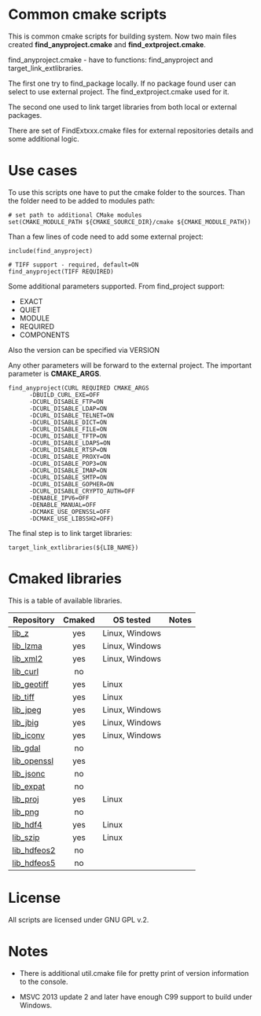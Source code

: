 # Common cmake scripts
This is common cmake scripts for building system. 
Now two main files created **find_anyproject.cmake** and **find_extproject.cmake**.

find_anyproject.cmake - have to functions: find_anyproject and target_link_extlibraries. 

The first one try to find_package locally. If no package found user can select to use external project. The find_extproject.cmake used for it.

The second one used to link target libraries from both local or external packages. 

There are set of FindExtxxx.cmake files for external repositories details and some additional logic.

# Use cases

To use this scripts one have to put the cmake folder to the sources.
Than the folder need to be added to modules path:
```
# set path to additional CMake modules
set(CMAKE_MODULE_PATH ${CMAKE_SOURCE_DIR}/cmake ${CMAKE_MODULE_PATH})
```

Than a few lines of code need to add some external project:

```
include(find_anyproject)

# TIFF support - required, default=ON
find_anyproject(TIFF REQUIRED)
```

Some additional parameters supported. From find_project support:
* EXACT
* QUIET
* MODULE
* REQUIRED
* COMPONENTS

Also the version can be specified via VERSION <version>

Any other parameters will be forward to the external project. The important parameter is **CMAKE_ARGS**.

```
find_anyproject(CURL REQUIRED CMAKE_ARGS
      -DBUILD_CURL_EXE=OFF
      -DCURL_DISABLE_FTP=ON
      -DCURL_DISABLE_LDAP=ON
      -DCURL_DISABLE_TELNET=ON
      -DCURL_DISABLE_DICT=ON
      -DCURL_DISABLE_FILE=ON
      -DCURL_DISABLE_TFTP=ON
      -DCURL_DISABLE_LDAPS=ON
      -DCURL_DISABLE_RTSP=ON
      -DCURL_DISABLE_PROXY=ON
      -DCURL_DISABLE_POP3=ON
      -DCURL_DISABLE_IMAP=ON
      -DCURL_DISABLE_SMTP=ON
      -DCURL_DISABLE_GOPHER=ON
      -DCURL_DISABLE_CRYPTO_AUTH=OFF
      -DENABLE_IPV6=OFF
      -DENABLE_MANUAL=OFF
      -DCMAKE_USE_OPENSSL=OFF
      -DCMAKE_USE_LIBSSH2=OFF)
```      

The final step is to link target libraries:

```
target_link_extlibraries(${LIB_NAME}) 
```

# Cmaked libraries

This is a table of available libraries.

| Repository | Cmaked  | OS tested | Notes |
|---|:-:|---|---|
| [lib_z](https://github.com/nextgis-extra/lib_z)  | yes | Linux, Windows  |   |
| [lib_lzma](https://github.com/nextgis-extra/lib_lzma) | yes   | Linux, Windows |  |
| [lib_xml2](https://github.com/nextgis-extra/lib_xml2) | yes   | Linux, Windows |  |
| [lib_curl](https://github.com/nextgis-extra/lib_curl) | no   | |  |
| [lib_geotiff](https://github.com/nextgis-extra/lib_geotiff) | yes   | Linux |  |
| [lib_tiff](https://github.com/nextgis-extra/lib_tiff) | yes   | Linux |  |
| [lib_jpeg](https://github.com/nextgis-extra/lib_jpeg) | yes   | Linux, Windows |  |
| [lib_jbig](https://github.com/nextgis-extra/lib_jbig) | yes   | Linux, Windows |  |
| [lib_iconv](https://github.com/nextgis-extra/lib_iconv) | yes   | Linux, Windows |  |
| [lib_gdal](https://github.com/nextgis-extra/lib_gdal) | no   | |  |
| [lib_openssl](https://github.com/nextgis-extra/lib_openssl) | yes   | |  |
| [lib_jsonc](https://github.com/nextgis-extra/lib_jsonc) | no   | |  |
| [lib_expat](https://github.com/nextgis-extra/lib_expat) | no   | |  |
| [lib_proj](https://github.com/nextgis-extra/lib_proj) | yes   | Linux |  |
| [lib_png](https://github.com/nextgis-extra/lib_png) | no   | |  |
| [lib_hdf4](https://github.com/nextgis-extra/lib_hdf4) | yes | Linux |  |
| [lib_szip](https://github.com/nextgis-extra/lib_szip) | yes | Linux |  |
| [lib_hdfeos2](https://github.com/nextgis-extra/lib_hdfeos2) | no   | |  |
| [lib_hdfeos5](https://github.com/nextgis-extra/lib_hdfeos5) | no   | |  |

# License

All scripts are licensed under GNU GPL v.2. 

# Notes

* There is additional util.cmake file for pretty print of version information to the console. 

* MSVC 2013 update 2 and later have enough C99 support to build under Windows.
